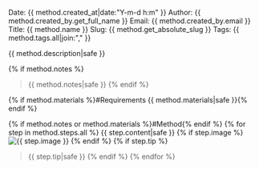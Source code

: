 Date: {{ method.created_at|date:"Y-m-d h:m" }}
Author: {{ method.created_by.get_full_name }}
Email: {{ method.created_by.email }}
Title: {{ method.name }}
Slug: {{ method.get_absolute_slug }}
Tags: {{ method.tags.all|join:"," }}

{{ method.description|safe }}

{% if method.notes %}
>{{ method.notes|safe }}
{% endif %}

{% if method.materials %}#Requirements
{{ method.materials|safe }}{% endif %}

{% if method.notes or method.materials %}#Method{% endif %}
{% for step in method.steps.all %}
{{ step.content|safe }}
{% if step.image %}
![{{ step.image }}](</static/images/{{step.image}}>)
{% endif %}
{% if step.tip %}
>{{ step.tip|safe }}
{% endif %}
{% endfor %}


